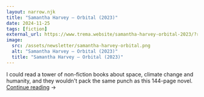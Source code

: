 ```yaml
---
layout: narrow.njk
title: "Samantha Harvey – Orbital (2023)"
date: 2024-11-25
tags: [fiction]
external_url: https://www.trema.website/samantha-harvey-orbital-2023/?ref=daniel.pizza
image:
  src: /assets/newsletter/samantha-harvey-orbital.png
  alt: "Samantha Harvey – Orbital (2023)"
  title: "Samantha Harvey – Orbital (2023)"
---
```


I could read a tower of non-fiction books about space, climate change and humanity, and they wouldn't pack the same punch as this 144-page novel. <a href="{{ external_url }}" title="Read my recommendation for Orbital by Samantha Harvey" rel="external" target="_blank">Continue reading</a> →